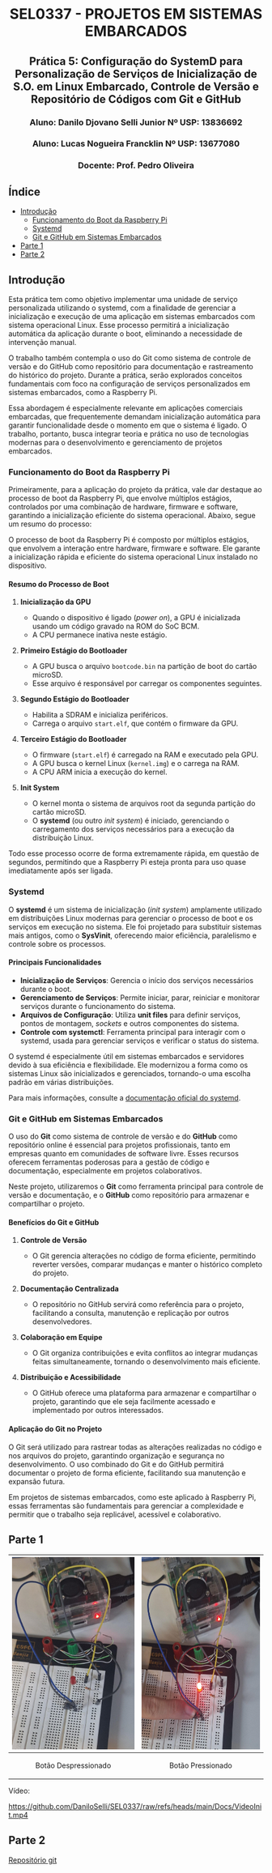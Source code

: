 <div align="center">
  
# SEL0337 - PROJETOS EM SISTEMAS EMBARCADOS
## Prática 5: Configuração do SystemD para Personalização de Serviços de Inicialização de S.O. em Linux Embarcado, Controle de Versão e Repositório de Códigos com Git e GitHub

### Aluno: Danilo Djovano Selli Junior Nº USP: 13836692
### Aluno: Lucas Nogueira Francklin Nº USP: 13677080

### Docente:	Prof. Pedro Oliveira
</div>


## Índice
- [Introdução](#Introdução)
    - [Funcionamento do Boot da Raspberry Pi](#Funcionamento-do-Boot-da-Raspberry-Pi)
    - [Systemd](#Systemd)
    - [Git e GitHub em Sistemas Embarcados](#Git-e-GitHub-em-Sistemas-Embarcados)
- [Parte 1](#Parte-1)
- [Parte 2](#Parte-2)

## Introdução
Esta prática tem como objetivo implementar uma unidade de serviço personalizada utilizando o systemd, com a finalidade de gerenciar a inicialização e execução de uma aplicação em sistemas embarcados com sistema operacional Linux. Esse processo permitirá a inicialização automática da aplicação durante o boot, eliminando a necessidade de intervenção manual.

O trabalho também contempla o uso do Git como sistema de controle de versão e do GitHub como repositório para documentação e rastreamento do histórico do projeto. Durante a prática, serão explorados conceitos fundamentais com foco na configuração de serviços personalizados em sistemas embarcados, como a Raspberry Pi.

Essa abordagem é especialmente relevante em aplicações comerciais embarcadas, que frequentemente demandam inicialização automática para garantir funcionalidade desde o momento em que o sistema é ligado. O trabalho, portanto, busca integrar teoria e prática no uso de tecnologias modernas para o desenvolvimento e gerenciamento de projetos embarcados.

### Funcionamento do Boot da Raspberry Pi

Primeiramente, para a aplicação do projeto da prática, vale dar destaque ao processo de boot da Raspberry Pi, que envolve múltiplos estágios, controlados por uma combinação de hardware, firmware e software, garantindo a inicialização eficiente do sistema operacional. Abaixo, segue um resumo do processo:

O processo de boot da Raspberry Pi é composto por múltiplos estágios, que envolvem a interação entre hardware, firmware e software. Ele garante a inicialização rápida e eficiente do sistema operacional Linux instalado no dispositivo.  

#### Resumo do Processo de Boot  

1. **Inicialização da GPU**  
   - Quando o dispositivo é ligado (*power on*), a GPU é inicializada usando um código gravado na ROM do SoC BCM.  
   - A CPU permanece inativa neste estágio.  

2. **Primeiro Estágio do Bootloader**  
   - A GPU busca o arquivo `bootcode.bin` na partição de boot do cartão microSD.  
   - Esse arquivo é responsável por carregar os componentes seguintes.  

3. **Segundo Estágio do Bootloader**  
   - Habilita a SDRAM e inicializa periféricos.  
   - Carrega o arquivo `start.elf`, que contém o firmware da GPU.  

4. **Terceiro Estágio do Bootloader**  
   - O firmware (`start.elf`) é carregado na RAM e executado pela GPU.  
   - A GPU busca o kernel Linux (`kernel.img`) e o carrega na RAM.  
   - A CPU ARM inicia a execução do kernel.  

5. **Init System**  
   - O kernel monta o sistema de arquivos root da segunda partição do cartão microSD.  
   - O **systemd** (ou outro *init system*) é iniciado, gerenciando o carregamento dos serviços necessários para a execução da distribuição Linux.  

Todo esse processo ocorre de forma extremamente rápida, em questão de segundos, permitindo que a Raspberry Pi esteja pronta para uso quase imediatamente após ser ligada.


### Systemd  

O **systemd** é um sistema de inicialização (*init system*) amplamente utilizado em distribuições Linux modernas para gerenciar o processo de boot e os serviços em execução no sistema. Ele foi projetado para substituir sistemas mais antigos, como o **SysVinit**, oferecendo maior eficiência, paralelismo e controle sobre os processos.  

#### Principais Funcionalidades  

- **Inicialização de Serviços**: Gerencia o início dos serviços necessários durante o boot.  
- **Gerenciamento de Serviços**: Permite iniciar, parar, reiniciar e monitorar serviços durante o funcionamento do sistema.  
- **Arquivos de Configuração**: Utiliza **unit files** para definir serviços, pontos de montagem, *sockets* e outros componentes do sistema.  
- **Controle com systemctl**: Ferramenta principal para interagir com o systemd, usada para gerenciar serviços e verificar o status do sistema.

O systemd é especialmente útil em sistemas embarcados e servidores devido à sua eficiência e flexibilidade. Ele modernizou a forma como os sistemas Linux são inicializados e gerenciados, tornando-o uma escolha padrão em várias distribuições.  

Para mais informações, consulte a [documentação oficial do systemd](https://freedesktop.org/wiki/Software/systemd/). 


### Git e GitHub em Sistemas Embarcados  

O uso do **Git** como sistema de controle de versão e do **GitHub** como repositório online é essencial para projetos profissionais, tanto em empresas quanto em comunidades de software livre. Esses recursos oferecem ferramentas poderosas para a gestão de código e documentação, especialmente em projetos colaborativos. 

Neste projeto, utilizaremos o **Git** como ferramenta principal para controle de versão e documentação, e o **GitHub** como repositório para armazenar e compartilhar o projeto.  

#### Benefícios do Git e GitHub  

1. **Controle de Versão**  
   - O Git gerencia alterações no código de forma eficiente, permitindo reverter versões, comparar mudanças e manter o histórico completo do projeto.  

2. **Documentação Centralizada**  
   - O repositório no GitHub servirá como referência para o projeto, facilitando a consulta, manutenção e replicação por outros desenvolvedores.  

3. **Colaboração em Equipe**  
   - O Git organiza contribuições e evita conflitos ao integrar mudanças feitas simultaneamente, tornando o desenvolvimento mais eficiente.  

4. **Distribuição e Acessibilidade**  
   - O GitHub oferece uma plataforma para armazenar e compartilhar o projeto, garantindo que ele seja facilmente acessado e implementado por outros interessados.  

#### Aplicação do Git no Projeto 

O Git será utilizado para rastrear todas as alterações realizadas no código e nos arquivos do projeto, garantindo organização e segurança no desenvolvimento. O uso combinado do Git e do GitHub permitirá documentar o projeto de forma eficiente, facilitando sua manutenção e expansão futura.  

Em projetos de sistemas embarcados, como este aplicado à Raspberry Pi, essas ferramentas são fundamentais para gerenciar a complexidade e permitir que o trabalho seja replicável, acessível e colaborativo.  


## Parte 1

<div align="center">

| <img src="Docs/BotãoDespre.jpeg" width="300" height="380" /> | <img src="Docs/BotãoPress.jpeg" width="300" height="380" /> |
| ------------------------------------------------------------ | ---------------------------------------------------------- |
| <p align="center">Botão Despressionado</p>                    | <p align="center">Botão Pressionado</p>                    |

</div>

Vídeo:

https://github.com/DaniloSelli/SEL0337/raw/refs/heads/main/Docs/VideoInit.mp4



## Parte 2
  

[Repositório git](https://github.com/DaniloSelli/SEL0337.git)
